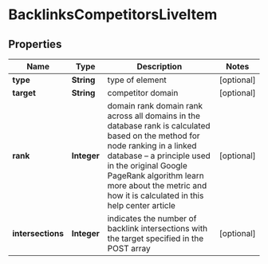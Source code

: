 

# BacklinksCompetitorsLiveItem


## Properties

| Name | Type | Description | Notes |
|------------ | ------------- | ------------- | -------------|
|**type** | **String** | type of element |  [optional] |
|**target** | **String** | competitor domain |  [optional] |
|**rank** | **Integer** | domain rank domain rank across all domains in the database rank is calculated based on the method for node ranking in a linked database – a principle used in the original Google PageRank algorithm learn more about the metric and how it is calculated in this help center article |  [optional] |
|**intersections** | **Integer** | indicates the number of backlink intersections with the target specified in the POST array |  [optional] |



